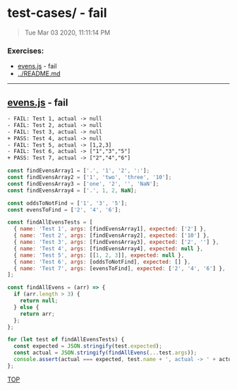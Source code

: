 # test-cases/ - fail

<div id='top'></div>

> Tue Mar 03 2020, 11:11:14 PM

### Exercises:

* [evens.js](#evensjs---fail) - fail
* [../README.md](../README.md)

---

## [evens.js](./evens.js) - fail

```txt
- FAIL: Test 1, actual -> null
- FAIL: Test 2, actual -> null
- FAIL: Test 3, actual -> null
+ PASS: Test 4, actual -> null
- FAIL: Test 5, actual -> [1,2,3]
- FAIL: Test 6, actual -> ["1","3","5"]
+ PASS: Test 7, actual -> ["2","4","6"]
```

```js
const findEvensArray1 = ['.', '1', '2', ':'];
const findEvensArray2 = ['1', 'two', 'three', '10'];
const findEvensArray3 = ['one', '2', '', 'NaN'];
const findEvensArray4 = ['.', 1, 2, NaN];

const oddsToNotFind = ['1', '3', '5'];
const evensToFind = ['2', '4', '6'];

const findAllEvensTests = [
  { name: 'Test 1', args: [findEvensArray1], expected: ['2'] },
  { name: 'Test 2', args: [findEvensArray2], expected: ['10'] },
  { name: 'Test 3', args: [findEvensArray3], expected: ['2', ''] },
  { name: 'Test 4', args: [findEvensArray4], expected: null },
  { name: 'Test 5', args: [[1, 2, 3]], expected: null },
  { name: 'Test 6', args: [oddsToNotFind], expected: [] },
  { name: 'Test 7', args: [evensToFind], expected: ['2', '4', '6'] },
];

const findAllEvens = (arr) => {
  if (arr.length > 3) {
    return null;
  } else {
    return arr;
  };
};

for (let test of findAllEvensTests) {
  const expected = JSON.stringify(test.expected);
  const actual = JSON.stringify(findAllEvens(...test.args));
  console.assert(actual === expected, test.name + ', actual -> ' + actual);
};

```

[TOP](#top)


